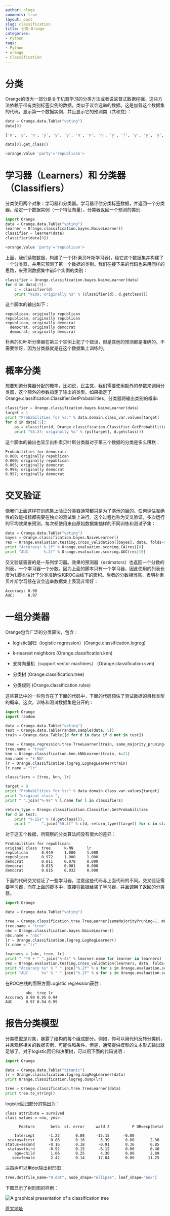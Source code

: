 ```yaml
---
author: cloga
comments: true
layout: post
slug: classification
title: 分类-Orange
categories:
- Python
tags:
- Python
- orange
- Classification
---
```


# 分类

Orange的很大一部分是关于机器学习的分类方法或者说监督式数据挖掘。这些方法依赖于带有类别标签实例的数据，类似于议会选举的数据。这是加载这个数据集的代码，显示第一个数据实例，并且显示它的预测类（共和党）：

```python
data = Orange.data.Table("voting")
data[0]

['n', 'y', 'n', 'y', 'y', 'y', 'n', 'n', 'n', 'y', '?', 'y', 'y', 'y', 'n', 'y', 'republican']

data[0].get_class()

<orange.Value 'party'='republican'>
```
# 学习器（Learners）和 分类器（Classifiers）

分类使用两个对象：学习器和分类器。学习器评估分类标签数据，并返回一个分类器。给定一个数据实例（一个特征向量），分类器返回一个预测的类别:

```python
import Orange
data = Orange.data.Table("voting")
learner = Orange.classification.bayes.NaiveLearner()
classifier = learner(data)
classifier(data[0])

<orange.Value 'party'='republican'>
```
上面，我们读取数据，构建了一个[朴素贝叶斯学习器]，给它这个数据集并构建了一个分类器，并用它预测了第一个数据的类别。我们在接下来的代码也采用同样的思路，来预测数据集中前5个实例的类别：

```python
classifier = Orange.classification.bayes.NaiveLearner(data)
for d in data[:5]:
    c = classifier(d)
    print "%10s; originally %s" % (classifier(d), d.getclass())
```
这个脚本的输出如下：

```
republican; originally republican
republican; originally republican
republican; originally democrat
  democrat; originally democrat
  democrat; originally democrat
```

朴素的贝叶斯分类器在第三个实例上犯了个错误，但是其他的预测都是准确的。不需要惊讶，因为分类器就是在这个数据集上训练的。

# 概率分类

想要知道分类器分配的概率，比如说，民主党，我们需要使用额外的参数来调用分类器，这个额外的参数指定了输出的类型。如果指定了Orange.classification.Classifier.GetProbabilities，分类器将输出类别的概率:

```python
classifier = Orange.classification.bayes.NaiveLearner(data)
target = 1
print "Probabilities for %s:" % data.domain.class_var.values[target]
for d in data[:5]:
    ps = classifier(d, Orange.classification.Classifier.GetProbabilities)
    print "%5.3f; originally %s" % (ps[target], d.getclass())
```

这个脚本的输出也显示出朴素贝叶斯分类器对于第三个数据的分类是多么糟糕：

```
Probabilities for democrat:
0.000; originally republican
0.000; originally republican
0.005; originally democrat
0.998; originally democrat
0.957; originally democrat
```

# 交叉验证

像我们上面这样在训练集上验证分类器通常都只是为了演示的目的。任何评估准确性的效能指标都需要在独立的测试集上进行。这个过程也称为交叉验证，多次运行的平均效果来预测，每次都使用来自原始数据集抽样的不同训练和测试子集：

```python
data = Orange.data.Table("voting")
bayes = Orange.classification.bayes.NaiveLearner()
res = Orange.evaluation.testing.cross_validation([bayes], data, folds=5)
print "Accuracy: %.2f" % Orange.evaluation.scoring.CA(res)[0]
print "AUC:      %.2f" % Orange.evaluation.scoring.AUC(res)[0]
```
交叉验证需要的是一系列学习器。效果的预测器（estimators）也返回一个分数的列表，一个学习器一个分数。因为上面的脚本只有一个学习器，因此使用的列表长度为1.脚本估计了分类准确性和ROC曲线下的面积。后者的分数相当高，表明朴素贝叶斯学习器在议会选举数据集上表现非常好：

```
Accuracy: 0.90
AUC:      0.97
```

# 一组分类器

Orange包含广泛的分类算法，包含：

- logistic回归（logistic regression）(Orange.classification.logreg)

- k-nearest neighbors (Orange.classification.knn)

- 支持向量机（support vector machines） (Orange.classification.svm)

- 分类树 (Orange.classification.tree)

- 分类规则 (Orange.classification.rules)

这些算法中的一些包含在了下面的代码中，下面的代码预估了测试数据的目标类型的概率。这次，训练和测试数据集是分开的：

```python
import Orange
import random

data = Orange.data.Table("voting")
test = Orange.data.Table(random.sample(data, 5))
train = Orange.data.Table([d for d in data if d not in test])

tree = Orange.regression.tree.TreeLearner(train, same_majority_pruning=1, m_pruning=2)
tree.name = "tree"
knn = Orange.classification.knn.kNNLearner(train, k=21)
knn.name = "k-NN"
lr = Orange.classification.logreg.LogRegLearner(train)
lr.name = "lr"

classifiers = [tree, knn, lr]

target = 0
print "Probabilities for %s:" % data.domain.class_var.values[target]
print "original class ",
print " ".join("%-9s" % l.name for l in classifiers)

return_type = Orange.classification.Classifier.GetProbabilities
for d in test:
    print "%-15s" % (d.getclass()),
    print "     ".join("%5.3f" % c(d, return_type)[target] for c in classifiers)
```
对于这五个数据，所观察的分类算法间没有很大的差异：

```
Probabilities for republican:
original class  tree      k-NN      lr
republican      0.949     1.000     1.000
republican      0.972     1.000     1.000
democrat        0.011     0.078     0.000
democrat        0.015     0.001     0.000
democrat        0.015     0.032     0.000
```

下面的代码交叉验证了一些学习器。注意这些代码与上面代码的不同。交叉验证需要学习器，而在上面的脚本中，直接将数据给盗了学习器，并且调用了返回的分类器。

```python
import Orange

data = Orange.data.Table("voting")

tree = Orange.classification.tree.TreeLearner(sameMajorityPruning=1, mForPruning=2)
tree.name = "tree"
nbc = Orange.classification.bayes.NaiveLearner()
nbc.name = "nbc"
lr = Orange.classification.logreg.LogRegLearner()
lr.name = "lr"

learners = [nbc, tree, lr]
print " "*9 + " ".join("%-4s" % learner.name for learner in learners)
res = Orange.evaluation.testing.cross_validation(learners, data, folds=5)
print "Accuracy %s" % " ".join("%.2f" % s for s in Orange.evaluation.scoring.CA(res))
print "AUC      %s" % " ".join("%.2f" % s for s in Orange.evaluation.scoring.AUC(res))
```
在ROC曲线的面积方面Logistic regression获胜：

```
         nbc  tree lr
Accuracy 0.90 0.95 0.94
AUC      0.97 0.94 0.99
```

# 报告分类模型

分类模型是对象，暴露了结构的每个组成部分。例如，你可以用代码反转分类树，并且观察相关的数据实例，可能性和条件。但是，通常提供模型的文本形式输出就足够了。对于logistic回归和决策树，可以用下面的代码说明：

```python
import Orange

data = Orange.data.Table("titanic")
lr = Orange.classification.logreg.LogRegLearner(data)
print Orange.classification.logreg.dump(lr)

tree = Orange.classification.tree.TreeLearner(data)
print tree.to_string()
```
logistic回归部分的输出为：

```
class attribute = survived
class values = <no, yes>

      Feature       beta  st. error     wald Z          P OR=exp(beta)

    Intercept      -1.23       0.08     -15.15      -0.00
 status=first       0.86       0.16       5.39       0.00       2.36
status=second      -0.16       0.18      -0.91       0.36       0.85
 status=third      -0.92       0.15      -6.12       0.00       0.40
    age=child       1.06       0.25       4.30       0.00       2.89
   sex=female       2.42       0.14      17.04       0.00      11.25
```
决策树可以用dot输出树形图：

```python
tree.dot(file_name="0.dot", node_shape="ellipse", leaf_shape="box")
```
下图显示了树形图的样例：

![A graphical presentation of a classification tree](http://orange.biolab.si/docs/latest/_images/tree.png)

[原文地址]

[原文地址]:http://orange.biolab.si/docs/latest/tutorial/rst/classification/
[朴素的贝叶斯learner]:http://en.wikipedia.org/wiki/Naive_Bayes_classifier
